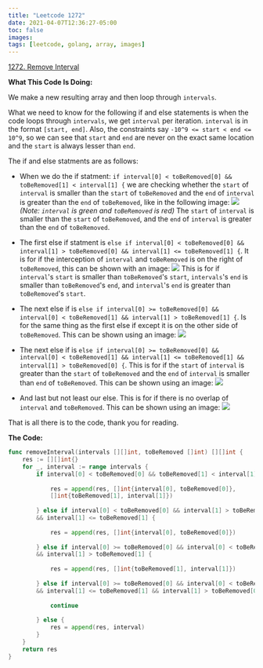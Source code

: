 ```yaml
---
title: "Leetcode 1272"
date: 2021-04-07T12:36:27-05:00
toc: false
images:
tags: [leetcode, golang, array, images]
---
```


[1272. Remove Interval](https://leetcode.com/problems/remove-interval/)

**What This Code Is Doing:**

We make a new resulting array and then loop through `intervals`.

What we need to know for the following if and else statements is when the code loops through `intervals`, we get `interval` per iteration. `interval` is in the format `[start, end]`. Also, the constraints say `-10^9 <= start < end <= 10^9`, so we can see that `start` and `end` are never on the exact same location and the `start` is always lesser than `end`.

The if and else statments are as follows:

* When we do the if statment: `if interval[0] < toBeRemoved[0] && toBeRemoved[1] < interval[1] {` we are checking whether the `start` of `interval` is smaller than the `start` of `toBeRemoved` and the `end` of `interval` is greater than the `end` of `toBeRemoved`, like in the following image: ![](https://i.imgur.com/As6SkRK.jpg) *(Note: `interval` is green and `toBeRemoved` is red)* The `start` of `interval` is smaller than the `start` of `toBeRemoved`, and the `end` of `interval` is greater than the `end` of `toBeRemoved`.

* The first else if statment is `else if interval[0] < toBeRemoved[0] && interval[1] > toBeRemoved[0] && interval[1] <= toBeRemoved[1] {`. It is for if the interception of `interval` and `toBeRemoved` is on the right of `toBeRemoved`, this can be shown with an image: ![](https://i.imgur.com/r7HrHZa.jpg) This is for if `interval`'s `start` is smaller than `toBeRemoved`'s `start`, `intervals`'s `end` is smaller than `toBeRemoved`'s `end`, and `interval`'s `end` is greater than `toBeRemoved`'s `start`.

* The next else if is `else if interval[0] >= toBeRemoved[0] && interval[0] < toBeRemoved[1] && interval[1] > toBeRemoved[1] {`. Is for the same thing as the first else if except it is on the other side of `toBeRemoved`. This can be shown using an image: ![](https://i.imgur.com/YyTQdID.jpg)

* The next else if is `else if interval[0] >= toBeRemoved[0] && interval[0] < toBeRemoved[1] && interval[1] <= toBeRemoved[1] && interval[1] > toBeRemoved[0] {`. This is for if the `start` of `interval` is greater than the `start` of `toBeRemoved` and the `end` of `interval` is smaller than `end` of `toBeRemoved`. This can be shown using an image: ![](https://i.imgur.com/Jm3W1S8.jpg)

* And last but not least our else. This is for if there is no overlap of `interval` and `toBeRemoved`. This can be shown using an image: ![](https://i.imgur.com/2PsNVdQ.jpg)

That is all there is to the code, thank you for reading.

**The Code:**

``` go
func removeInterval(intervals [][]int, toBeRemoved []int) [][]int {
    res := [][]int{}
    for _, interval := range intervals {
        if interval[0] < toBeRemoved[0] && toBeRemoved[1] < interval[1] {
        
            res = append(res, []int{interval[0], toBeRemoved[0]}, 
            []int{toBeRemoved[1], interval[1]})
            
        } else if interval[0] < toBeRemoved[0] && interval[1] > toBeRemoved[0]
        && interval[1] <= toBeRemoved[1] {
        
            res = append(res, []int{interval[0], toBeRemoved[0]})
            
        } else if interval[0] >= toBeRemoved[0] && interval[0] < toBeRemoved[1]
        && interval[1] > toBeRemoved[1] {
        
            res = append(res, []int{toBeRemoved[1], interval[1]})
            
        } else if interval[0] >= toBeRemoved[0] && interval[0] < toBeRemoved[1]
        && interval[1] <= toBeRemoved[1] && interval[1] > toBeRemoved[0] {
        
            continue
            
        } else {
            res = append(res, interval)
        }
    }
    return res
}
```